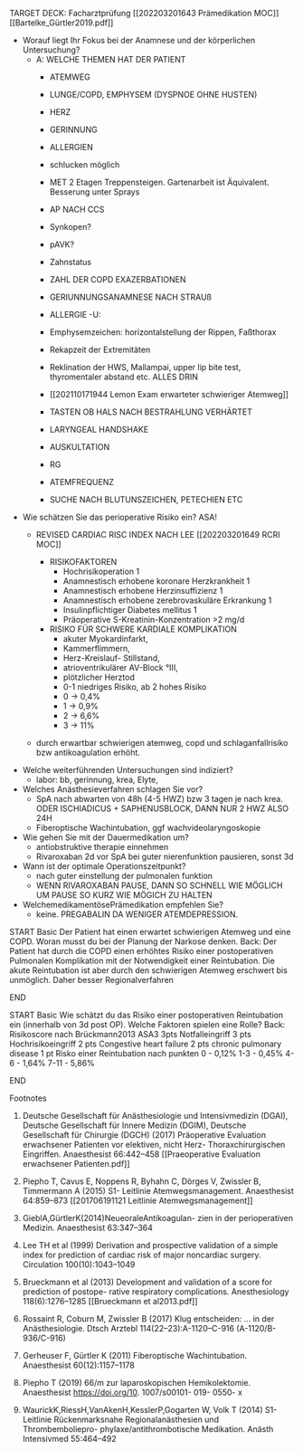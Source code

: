 TARGET DECK: Facharztprüfung
[[202203201643 Prämedikation MOC]]
[[Bartelke_Gürtler2019.pdf]]
 

- Worauf liegt Ihr Fokus bei der Anamnese und der körperlichen Untersuchung?  
	- A: WELCHE THEMEN HAT DER PATIENT
		- ATEMWEG
		- LUNGE/COPD, EMPHYSEM (DYSPNOE OHNE HUSTEN)
		- HERZ
		- GERINNUNG
		- ALLERGIEN


		- schlucken möglich
		- MET 2 Etagen Treppensteigen. Gartenarbeit ist Äquivalent. Besserung unter Sprays
		- AP NACH CCS
		- Synkopen?
		- pAVK?
		- Zahnstatus
		- ZAHL DER COPD EXAZERBATIONEN
		- GERIUNNUNGSANAMNESE NACH STRAUß
		- ALLERGIE
	-U:
		- Emphysemzeichen: horizontalstellung der Rippen, Faßthorax
		- Rekapzeit der Extremitäten
		- Reklination der HWS, Mallampai, upper lip bite test, thyromentaler abstand etc. ALLES DRIN
		- [[202110171944 Lemon Exam erwarteter schwieriger Atemweg]]
		- TASTEN OB HALS NACH BESTRAHLUNG VERHÄRTET
		- LARYNGEAL HANDSHAKE
		- AUSKULTATION
		- RG
		- ATEMFREQUENZ
		- SUCHE NACH BLUTUNSZEICHEN, PETECHIEN ETC
- Wie schätzen Sie das perioperative Risiko ein?  ASA! 
	- REVISED CARDIAC RISC INDEX NACH LEE [[202203201649 RCRI MOC]]
		- RISIKOFAKTOREN
			- Hochrisikoperation 1
			- Anamnestisch erhobene koronare Herzkrankheit 1
			- Anamnestisch erhobene Herzinsuffizienz 1
			- Anamnestisch erhobene zerebrovaskuläre Erkrankung 1
			- Insulinpflichtiger Diabetes mellitus 1
			- Präoperative S-Kreatinin-Konzentration >2 mg/d
		- RISIKO FÜR  SCHWERE KARDIALE KOMPLIKATION 
			- akuter Myokardinfarkt, 
			- Kammerflimmern, 
			- Herz-Kreislauf- Stillstand, 
			- atrioventrikulärer AV-Block °III,
			-  plötzlicher Herztod
			-  0-1 niedriges Risiko, ab 2 hohes Risiko
			-  0 -> 0,4%
			-  1 -> 0,9%
			-  2 -> 6,6%
			-  3 -> 11%

	- durch erwartbar schwierigen atemweg, copd und schlaganfallrisiko bzw antikoagulation erhöht. 
- Welche weiterführenden Untersuchungen sind indiziert?  
	- labor: bb, gerinnung, krea, Elyte, 
- Welches Anästhesieverfahren schlagen Sie vor?
	- SpA nach abwarten von 48h (4-5 HWZ) bzw 3 tagen je nach krea. ODER ISCHIADICUS + SAPHENUSBLOCK, DANN NUR 2 HWZ ALSO 24H
	- Fiberoptische Wachintubation, ggf wachvideolaryngoskopie
- Wie gehen Sie mit der Dauermedikation um?
	- antiobstruktive therapie einnehmen
	- Rivaroxaban 2d vor SpA bei guter nierenfunktion pausieren, sonst 3d
- Wann ist der optimale Operationszeitpunkt?
	- nach guter einstellung der pulmonalen funktion
	- WENN RIVAROXABAN PAUSE, DANN SO SCHNELL WIE MÖGLICH UM PAUSE SO KURZ WIE MÖGICH ZU HALTEN
- WelchemedikamentösePrämedikation empfehlen Sie? 
	- keine. PREGABALIN DA WENIGER ATEMDEPRESSION.

START
Basic
Der Patient hat einen erwartet schwierigen Atemweg und eine COPD. Woran musst du bei der Planung der Narkose denken.
Back:
Der Patient hat durch die COPD einen erhöhtes Risiko einer postoperativen Pulmonalen Komplikation mit der Notwendigkeit einer Reintubation. Die akute Reintubation ist aber durch den schwierigen Atemweg erschwert bis unmöglich. Daher besser Regionalverfahren
<!--ID: 1644295332559-->
END

START
Basic
Wie schätzt du das Risiko einer  postoperativen Reintubation ein (innerhalb von 3d post OP). Welche Faktoren spielen eine Rolle?
Back:
Risikoscore nach Brückmann2013
ASA3 3pts
Notfalleingriff 3 pts
Hochrisikoeingriff 2 pts
Congestive heart failure 2 pts
chronic pulmonary disease 1 pt
Risko einer Reintubation nach punkten
0 - 0,12%
1-3 - 0,45%
4-6 - 1,64%
7-11 - 5,86%
<!--ID: 1644295332568-->
END



Footnotes
 

1.  Deutsche Gesellschaft für Anästhesiologie und Intensivmedizin (DGAI), Deutsche Gesellschaft für Innere Medizin (DGIM), Deutsche Gesellschaft für Chirurgie (DGCH) (2017) Präoperative Evaluation erwachsener Patienten vor elektiven, nicht Herz- Thoraxchirurgischen Eingriffen. Anaesthesist 66:442–458
	 [[Praeoperative Evaluation erwachsener Patienten.pdf]]
    
2.  Piepho T, Cavus E, Noppens R, Byhahn C, Dörges V, Zwissler B, Timmermann A (2015) S1- Leitlinie Atemwegsmanagement. Anaesthesist 64:859–873  [[201706191121 Leitlinie Atemwegsmanagement]]
    
3.  GieblA,GürtlerK(2014)NeueoraleAntikoagulan- zien in der perioperativen Medizin. Anaesthesist 63:347–364
    
4.  Lee TH et al (1999) Derivation and prospective validation of a simple index for prediction of cardiac risk of major noncardiac surgery. Circulation 100(10):1043–1049
    
5.  Brueckmann et al (2013) Development and validation of a score for prediction of postope- rative respiratory complications. Anesthesiology 118(6):1276–1285 [[Brueckmann et al2013.pdf]]
    
6.  Rossaint R, Coburn M, Zwissler B (2017) Klug entscheiden: ... in der Anästhesiologie. Dtsch Arztebl 114(22–23):A-1120–C-916 (A-1120/B- 936/C-916)
    
7.  Gerheuser F, Gürtler K (2011) Fiberoptische Wachintubation. Anaesthesist 60(12):1157–1178
    
8.  Piepho T (2019) 66/m zur laparoskopischen Hemikolektomie. Anaesthesist https://doi.org/10. 1007/s00101- 019- 0550- x
    
9.  WaurickK,RiessH,VanAkenH,KesslerP,Gogarten W, Volk T (2014) S1-Leitlinie Rückenmarksnahe Regionalanästhesien und Thrombemboliepro- phylaxe/antithrombotische Medikation. Anästh Intensivmed 55:464–492